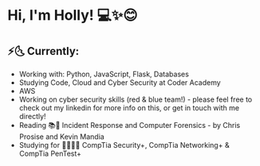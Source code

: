 # Hi, I'm Holly! 💻✨😊

## ⚡️🌜 Currently:
 - Working with: Python, JavaScript, Flask, Databases
 - Studying Code, Cloud and Cyber Security at Coder Academy
 - AWS
 - Working on cyber security skills (red & blue team!) - please feel free to check out my linkedin for more info on this, or get in touch with me directly!
 - Reading 📚📖 Incident Response and Computer Forensics - by Chris Prosise and Kevin Mandia
 - Studying for 📖👩🏻‍💻 CompTia Security+, CompTia Networking+ & CompTia PenTest+
 
